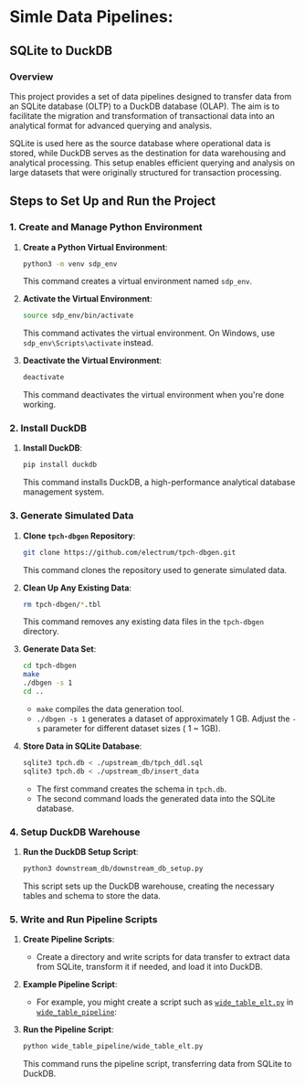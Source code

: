 # Simle Data Pipelines: 

## SQLite to DuckDB

### Overview
This project provides a set of data pipelines designed to transfer data from an SQLite database (OLTP) to a DuckDB database (OLAP). The aim is to facilitate the migration and transformation of transactional data into an analytical format for advanced querying and analysis.

SQLite is used here as the source database where operational data is stored, while DuckDB serves as the destination for data warehousing and analytical processing. This setup enables efficient querying and analysis on large datasets that were originally structured for transaction processing.




## Steps to Set Up and Run the Project

### 1. Create and Manage Python Environment

1. **Create a Python Virtual Environment**:
   
   ```bash
   python3 -m venv sdp_env
   ```

   This command creates a virtual environment named `sdp_env`. 

2. **Activate the Virtual Environment**:

   ```bash
   source sdp_env/bin/activate
   ```

   This command activates the virtual environment. On Windows, use `sdp_env\Scripts\activate` instead.

3. **Deactivate the Virtual Environment**:

   ```bash
   deactivate
   ```

   This command deactivates the virtual environment when you're done working.

### 2. Install DuckDB

1. **Install DuckDB**:

   ```bash
   pip install duckdb
   ```

   This command installs DuckDB, a high-performance analytical database management system.


### 3. Generate Simulated Data

1. **Clone `tpch-dbgen` Repository**:

   ```bash
   git clone https://github.com/electrum/tpch-dbgen.git
   ```

   This command clones the repository used to generate simulated data.

2. **Clean Up Any Existing Data**:

   ```bash
   rm tpch-dbgen/*.tbl
   ```

   This command removes any existing data files in the `tpch-dbgen` directory.

3. **Generate Data Set**:

   ```bash
   cd tpch-dbgen
   make
   ./dbgen -s 1
   cd ..
   ```

   - `make` compiles the data generation tool.
   - `./dbgen -s 1` generates a dataset of approximately 1 GB. Adjust the `-s` parameter for different dataset sizes ( 1 ~ 1GB). 

4. **Store Data in SQLite Database**:

   ```bash
   sqlite3 tpch.db < ./upstream_db/tpch_ddl.sql
   sqlite3 tpch.db < ./upstream_db/insert_data
   ```

   - The first command creates the schema in `tpch.db`.
   - The second command loads the generated data into the SQLite database.

### 4. Setup DuckDB Warehouse

1. **Run the DuckDB Setup Script**:

   ```bash
   python3 downstream_db/downstream_db_setup.py
   ```

   This script sets up the DuckDB warehouse, creating the necessary tables and schema to store the data.

### 5. Write and Run Pipeline Scripts

1. **Create Pipeline Scripts**:

   - Create a directory and write scripts for data transfer to extract data from SQLite, transform it if needed, and load it into DuckDB.

2. **Example Pipeline Script**:

   - For example, you might create a script such as [`wide_table_elt.py`](wide_table_pipeline/wide_table_elt.py) in [`wide_table_pipeline`](wide_table_pipeline/):

3. **Run the Pipeline Script**:

   ```bash
   python wide_table_pipeline/wide_table_elt.py
   ```

   This command runs the pipeline script, transferring data from SQLite to DuckDB.

